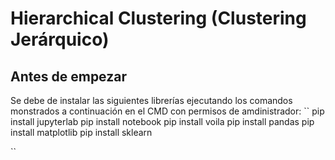 # Hierarchical Clustering (Clustering Jerárquico)

## Antes de empezar
Se debe de instalar las siguientes librerías ejecutando los comandos monstrados a continuación en el CMD con permisos de amdinistrador:
``
pip install jupyterlab
pip install notebook
pip install voila
pip install pandas
pip install matplotlib
pip install sklearn

``
